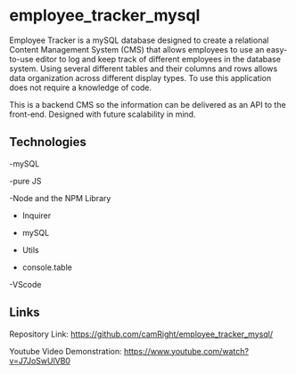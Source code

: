 # employee_tracker_mysql


Employee Tracker is a mySQL database designed to create a relational Content Management System (CMS) that allows employees to use an easy-to-use editor to log and keep track of different employees in the database system. Using several different tables and their columns and rows allows data organization across different display types. To use this application does not require a knowledge of code.

This is a backend CMS so the information can be delivered as an API to the front-end. Designed with future scalability in mind.

## Technologies

-mySQL

-pure JS

-Node and the NPM Library

  - Inquirer
  
  - mySQL
  
  - Utils

  - console.table
  
-VScode

## Links

Repository Link: https://github.com/camRight/employee_tracker_mysql/

Youtube Video Demonstration: https://www.youtube.com/watch?v=J7JoSwUlVB0

